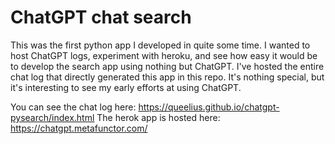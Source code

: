 # ChatGPT chat search

This was the first python app I developed in quite some time. I wanted to host ChatGPT logs, experiment with heroku, and see how easy it would be to develop the search app using nothing but ChatGPT. I've hosted the entire chat log that directly generated this app in this repo. It's nothing special, but it's interesting to see my early efforts at using ChatGPT.

You can see the chat log here: https://queelius.github.io/chatgpt-pysearch/index.html
The herok app is hosted here: https://chatgpt.metafunctor.com/

